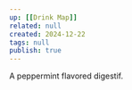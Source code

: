 ```yaml
---
up: [[Drink Map]]
related: null
created: 2024-12-22
tags: null
publish: true
---
```

A peppermint flavored digestif.